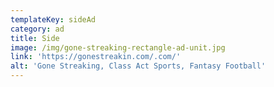 ```yaml
---
templateKey: sideAd
category: ad
title: Side
image: /img/gone-streaking-rectangle-ad-unit.jpg
link: 'https://gonestreakin.com/.com/'
alt: 'Gone Streaking, Class Act Sports, Fantasy Football'
---
```


